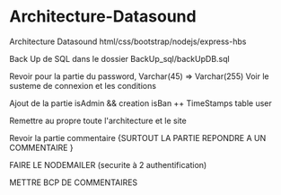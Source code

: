 # Architecture-Datasound
Architecture Datasound html/css/bootstrap/nodejs/express-hbs


Back Up de SQL dans le dossier BackUp_sql/backUpDB.sql

Revoir pour la partie du password, Varchar(45) => Varchar(255)
Voir le susteme de connexion et les conditions

Ajout de la partie isAdmin && creation isBan ++ TimeStamps table user

Remettre au propre toute l'architecture et le site

Revoir la partie commentaire {SURTOUT LA PARTIE REPONDRE A UN COMMENTAIRE }

FAIRE LE NODEMAILER (securite à 2 authentification)

METTRE BCP DE COMMENTAIRES


